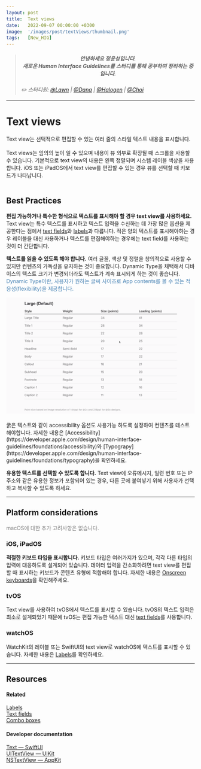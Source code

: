 ```yaml
---
layout: post
title:  Text views
date:   2022-09-07 00:00:00 +0300
image:  '/images/post/textViews/thumbnail.png'
tags:   [New_HIG]
---
```


> ##### <center>안녕하세요 정윤성입니다.<br> 새로운 Human Interface Guidelines를 스터디를 통해 공부하며 정리하는 중입니다.</center>
> <cite>✏️ 스터디원: <a href="https://velog.io/@lawn/series/NEW-HIG-2022" target="_blank">@Lawn</a> | <a href="https://velog.io/@andana/series/Lets-Study-HIG" target="_blank">@Dana</a> | <a href="https://velog.io/@halogen/Apple-HIG-Foundation-Layout" target="_blank">@Halogen</a> | <a href="" target="_blank">@Choi</a></cite>

***

# Text views
Text view는 선택적으로 편집할 수 있는 여러 줄의 스타일 텍스트 내용을 표시합니다.<br><br>
Text views는 임의의 높이 일 수 있으며 내용이 뷰 외부로 확장될 때 스크롤을 사용할 수 있습니다. 기본적으로 text view의 내용은 왼쪽 정렬되며 시스템 레이블 색상을 사용합니다. iOS 또는 iPadOS에서 text view를 편집할 수 있는 경우 뷰를 선택할 때 키보드가 나타납니다.
<br><br>

## Best Practices
**편집 가능하거나 특수한 형식으로 텍스트를 표시해야 할 경우 text view를 사용하세요.** Text view는 특수 텍스트를 표시하고 텍스트 입력을 수신하는 데 가장 많은 옵션을 제공한다는 점에서 [text fields](https://papago.naver.net/apis/site/proxy?url=https%3A%2F%2Fdeveloper.apple.com%2Fdesign%2Fhuman-interface-guidelines%2Fcomponents%2Fselection-and-input%2Ftext-fields)와 [labels](https://papago.naver.net/apis/site/proxy?url=https%3A%2F%2Fdeveloper.apple.com%2Fdesign%2Fhuman-interface-guidelines%2Fcomponents%2Flayout-and-organization%2Flabels)과 다릅니다. 적은 양의 텍스트를 표시해야하는 경우 레이블을 대신 사용하거나 텍스트를 편집해야하는 경우에는 text field를 사용하는 것이 더 간단합니다.

**텍스트를 읽을 수 있도록 해야 합니다.** 여러 글꼴, 색상 및 정렬을 창의적으로 사용할 수 있지만 컨텐츠의 가독성을 유지하는 것이 중요합니다. Dynamic Type을 채택해서 디바이스의 텍스트 크기가 변경되더라도 텍스트가 계속 표시되게 하는 것이 좋습니다.
<c style="color: SteelBlue">Dynamic Type이란, 사용자가 원하는 글씨 사이즈로 App contents를 볼 수 있는 적응성(flexibility)을 제공합니다.</c>
<center><img src="/images/post/textViews/textViews1.png" alt="Dynamic Type"></center><br>
 굵은 텍스트와 같이 accessibility 옵션도 사용가능 하도록 설정하여 컨텐츠를 테스트 해야합니다. 자세한 내용은 [Accessibility](https://developer.apple.com/design/human-interface-guidelines/foundations/accessibility)와 [Typograpy](https://developer.apple.com/design/human-interface-guidelines/foundations/typography)을 확인하세요.

 **유용한 텍스트를 선택할 수 있도록 합니다.** Text view에 오류메시지, 일련 번호 또는 IP 주소와 같은 유용한 정보가 포함되어 있는 경우, 다른 곳에 붙여넣기 위해 사용자가 선택하고 복사할 수 있도록 하세요.

 ***

## Platform considerations
<c style="color: Gray">macOS에 대한 추가 고려사항은 없습니다.</c>
<br>

### iOS, iPadOS
**적절한 키보드 타입을 표시합니다.** 키보드 타입은 여러가지가 있으며, 각각 다른 타입의 입력에 대응하도록 설계되어 있습니다. 데이터 입력을 간소화하려면 text view를 편집할 때 표시하는 키보드가 콘텐츠 유형에 적합해야 합니다. 자세한 내용은 [Onscreen keyboards](https://developer.apple.com/design/human-interface-guidelines/components/selection-and-input/onscreen-keyboards)을 확인해주세요.

### tvOS
Text view를 사용하여 tvOS에서 텍스트를 표시할 수 있습니다. tvOS의 텍스트 입력은 최소로 설계되었기 때문에 tvOS는 편집 가능한 텍스트 대신 [text fields](https://developer.apple.com/design/human-interface-guidelines/components/selection-and-input/text-fields)를 사용합니다.

### watchOS
WatchKit의 레이블 또는 SwiftUI의 text view로 watchOS에 텍스트를 표시할 수 있습니다. 자세한 내용은 [Labels](https://developer.apple.com/design/human-interface-guidelines/components/layout-and-organization/labels)를 확인하세요.

***

## Resources
#### Related
[Labels](https://developer.apple.com/design/human-interface-guidelines/components/layout-and-organization/labels)<br>
[Text fields](https://developer.apple.com/design/human-interface-guidelines/components/selection-and-input/text-fields)<br>
[Combo boxes](https://developer.apple.com/design/human-interface-guidelines/components/content/design/human-interface-guidelines/components/selection-and-input/combo-boxes)<br>

#### Developer documentation
[Text — SwiftUI](https://developer.apple.com/documentation/swiftui/text)<br>
[UITextView — UIKit](https://developer.apple.com/documentation/uikit/uitextview)<br>
[NSTextView — AppKit](https://developer.apple.com/documentation/appkit/nstextview)